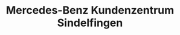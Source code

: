 ---
title: "Mercedes-Benz Kundenzentrum Sindelfingen"
url: /sindelfingen/mercedes-benz-kundenzentrum-sindelfingen/
shop: Autohaus
---